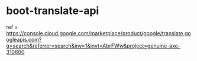 # boot-translate-api
ref = https://console.cloud.google.com/marketplace/product/google/translate.googleapis.com?q=search&referrer=search&inv=1&invt=AbrFWw&project=genuine-axe-310600


